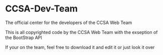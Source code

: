 CCSA-Dev-Team
=============

The official center for the developers of the CCSA Web Team

This is all copyrighted code by the CCSA Web Team with the exseption of the BootStrap API

If your on the team, feel free to download it and edit it or just look it over
